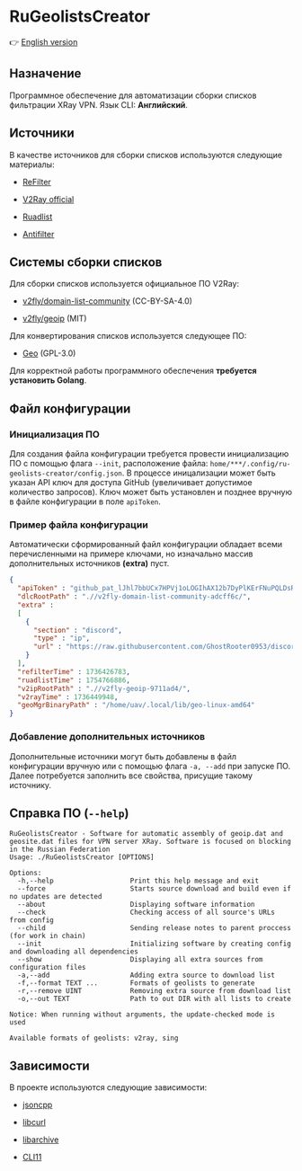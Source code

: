 # RuGeolistsCreator

👉 [English version](README.en.md)

## Назначение

Программное обеспечение для автоматизации сборки списков фильтрации XRay VPN. Язык CLI: **Английский**.

## Источники

В качестве источников для сборки списков используются следующие материалы:

* [ReFilter](https://github.com/1andrevich/Re-filter-lists)

* [V2Ray official](https://github.com/Loyalsoldier/v2ray-rules-dat)

* [Ruadlist](https://github.com/easylist/ruadlist)

* [Antifilter](https://antifilter.download/)

## Системы сборки списков

Для сборки списков используется официальное ПО V2Ray:

* [v2fly/domain-list-community](https://github.com/v2fly/domain-list-community) (CC-BY-SA-4.0)

* [v2fly/geoip](https://github.com/v2fly/geoip) (MIT)

Для конвертирования списков используется следующее ПО:

* [Geo](https://github.com/MetaCubeX/geo) (GPL-3.0)

Для корректной работы программного обеспечения **требуется установить Golang**.

## Файл конфигурации

### Инициализация ПО

Для создания файла конфигурации требуется провести инициализацию ПО с помощью флага ```--init```, расположение файла: ```home/***/.config/ru-geolists-creator/config.json```. В процессе иницализации может быть указан API ключ для доступа GitHub (увеличивает допустимое количество запросов). Ключ может быть установлен и позднее вручную в файле конфигурации в поле ```apiToken```. 

### Пример файла конфигурации

Автоматически сформированный файл конфигурации обладает всеми перечисленными на примере ключами, но изначально массив дополнительных источников **(extra)** пуст. 

```json
{
  "apiToken" : "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",
  "dlcRootPath" : ".//v2fly-domain-list-community-adcff6c/",
  "extra" : 
  [
    {
      "section" : "discord",
      "type" : "ip",
      "url" : "https://raw.githubusercontent.com/GhostRooter0953/discord-voice-ips/refs/heads/master/voice_domains/discord-voice-ip-list"
    }
  ],
  "refilterTime" : 1736426783,
  "ruadlistTime" : 1754766886,
  "v2ipRootPath" : ".//v2fly-geoip-9711ad4/",
  "v2rayTime" : 1736449948,
  "geoMgrBinaryPath" : "/home/uav/.local/lib/geo-linux-amd64"
}
```

### Добавление дополнительных источников

Дополнительные источники могут быть добавлены в файл конфигурации вручную или с помощью флага ```-a, --add``` при запуске ПО. Далее потребуется заполнить все свойства, присущие такому источнику.

## Справка ПО (```--help```)

```
RuGeolistsCreator - Software for automatic assembly of geoip.dat and geosite.dat files for VPN server XRay. Software is focused on blocking in the Russian Federation
Usage: ./RuGeolistsCreator [OPTIONS]

Options:
  -h,--help                   Print this help message and exit
  --force                     Starts source download and build even if no updates are detected
  --about                     Displaying software information
  --check                     Checking access of all source's URLs from config
  --child                     Sending release notes to parent proccess (for work in chain)
  --init                      Initializing software by creating config and downloading all dependencies
  --show                      Displaying all extra sources from configuration files
  -a,--add                    Adding extra source to download list
  -f,--format TEXT ...        Formats of geolists to generate
  -r,--remove UINT            Removing extra source from download list
  -o,--out TEXT               Path to out DIR with all lists to create

Notice: When running without arguments, the update-checked mode is used

Available formats of geolists: v2ray, sing
```

## Зависимости

В проекте используются следующие зависимости:

* [jsoncpp](https://github.com/open-source-parsers/jsoncpp)

* [libcurl](https://curl.se/libcurl/)

* [libarchive](https://libarchive.org/)

* [CLI11](https://github.com/CLIUtils/CLI11)